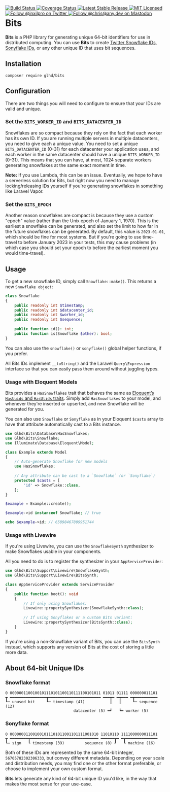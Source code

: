 <div style="float: right;">
	<a href="https://github.com/glhd/bits/actions" target="_blank">
		<img 
			src="https://github.com/glhd/bits/workflows/PHPUnit/badge.svg" 
			alt="Build Status" 
		/>
	</a>
	<a href="https://codeclimate.com/github/glhd/bits/test_coverage" target="_blank">
		<img 
			src="https://api.codeclimate.com/v1/badges/6d6485f01a3118f38a63/test_coverage" 
			alt="Coverage Status" 
		/>
	</a>
	<a href="https://packagist.org/packages/glhd/bits" target="_blank">
        <img 
            src="https://poser.pugx.org/glhd/bits/v/stable" 
            alt="Latest Stable Release" 
        />
	</a>
	<a href="./LICENSE" target="_blank">
        <img 
            src="https://poser.pugx.org/glhd/bits/license" 
            alt="MIT Licensed" 
        />
    </a>
    <a href="https://twitter.com/inxilpro" target="_blank">
        <img 
            src="https://img.shields.io/twitter/follow/inxilpro?style=social" 
            alt="Follow @inxilpro on Twitter" 
        />
    </a>
    <a href="https://any.dev/@chris" target="_blank">
        <img 
            src="https://img.shields.io/mastodon/follow/109584001693739813?domain=https%3A%2F%2Fany.dev&style=social" 
            alt="Follow @chris@any.dev on Mastodon" 
        />
    </a>
</div>

# Bits

**Bits** is a PHP library for generating unique 64-bit identifiers for use in distributed computing.
You can use **Bits** to create [Twitter Snowflake IDs](https://en.wikipedia.org/wiki/Snowflake_ID),
[Sonyflake IDs](https://github.com/sony/sonyflake), or any other unique ID that uses bit sequences.

## Installation

```shell
composer require glhd/bits
```

## Configuration

There are two things you will need to configure to ensure that your IDs are valid and unique.

### Set the `BITS_WORKER_ID` and `BITS_DATACENTER_ID`

Snowflakes are so compact because they rely on the fact that each worker has its own ID. If you are
running multiple servers in multiple datacenters, you need to give each a unique value. You need to
set a unique `BITS_DATACENTER_ID` (0-31) for each datacenter your application uses, and each worker in the
same datacenter should have a unique `BITS_WORKER_ID` (0-31). This means that you can have, at most, 1024
separate workers generating snowflakes at the same exact moment in time.

**Note:** If you use Lambda, this can be an issue. Eventually, we hope to have a serverless solution for
Bits, but right now you need to manage locking/releasing IDs yourself if you're generating snowflakes
in something like Laravel Vapor.

### Set the `BITS_EPOCH`

Another reason snowflakes are compact is because they use a custom "epoch" value (rather than the Unix 
epoch of January 1, 1970). This is the earliest a snowflake can be generated, and also set the limit to 
how far in the future snowflakes can be generated. By default, this value is `2023-01-01`, which should 
be fine for most systems. But if you're going to use time-travel to before January 2023 in your tests, 
this may cause problems (in which case you should set your epoch to before the earliest moment you 
would time-travel).

## Usage

To get a new snowflake ID, simply call `Snowflake::make()`. This returns a new
`Snowflake object`:

```php
class Snowflake
{
    public readonly int $timestamp;
    public readonly int $datacenter_id;
    public readonly int $worker_id;
    public readonly int $sequence;
    
    public function id(): int;
    public function is(Snowflake $other): bool;
}
```

You can also use the `snowflake()` or `sonyflake()` global helper functions,
if you prefer.

All Bits IDs implement `__toString()` and the Laravel `Query\Expression` interface so that you
can easily pass them around without juggling types.

### Usage with Eloquent Models

Bits provides a `HasSnowflakes` trait that behaves the same as 
[Eloquent’s `HasUuids` and `HasUlids` traits](https://laravel.com/docs/10.x/eloquent#uuid-and-ulid-keys). 
Simply add `HasSnowflakes` to your model, and whenever they're inserted or upserted, and new Snowflake
will be generated for you.

You can also use `Snowflake` or `Sonyflake` as in your Eloquent `$casts` array to have
that attribute automatically cast to a Bits instance.

```php
use Glhd\Bits\Database\HasSnowflakes;
use Glhd\Bits\Snowflake;
use Illuminate\Database\Eloquent\Model;

class Example extends Model
{
    // Auto-generate Snowflake for new models
    use HasSnowflakes;
    
    // Any attribute can be cast to a `Snowflake` (or `Sonyflake`)
    protected $casts = [
        'id' => Snowflake::class,
    ];
}

$example = Example::create();

$example->id instanceof Snowflake; // true

echo $example->id; // 65898467809951744
```

### Usage with Livewire

If you're using Livewire, you can use the `SnowflakeSynth` synthesizer to
make Snowflakes usable in your components.

All you need to do is to register the synthesizer in your `AppServiceProvider`:

```php
use Glhd\Bits\Support\Livewire\SnowflakeSynth;
use Glhd\Bits\Support\Livewire\BitsSynth;

class AppServiceProvider extends ServiceProvider
{
    public function boot(): void
    {
        // If only using Snowflakes:
        Livewire::propertySynthesizer(SnowflakeSynth::class);
        
        // If using Sonyflakes or a custom Bits variant:
        Livewire::propertySynthesizer(BitsSynth::class);
    }
}
```

If you're using a non-Snowflake variant of Bits, you can use the `BitsSynth` 
instead, which supports any version of Bits at the cost of storing a little
more data.

## About 64-bit Unique IDs

### Snowflake format

```
0 0000001100100101110101100110111100101011 01011 01111 000000011101
┳ ━━━━━━━━━━━━━━━━┳━━━━━━━━━━━━━━━━━━━━━━━ ━━━┳━ ━┳━━━ ━┳━━━━━━━━━━
┗━ unused bit     ┗━ timestamp (41)           ┃   ┃     ┗━ sequence (12)
                              datacenter (5) ━┛   ┗━ worker (5)
```

### Sonyflake format

```
0 000000011001001011101011001101111001010 11010110 1111000000011101
┳ ━━━━━━━━┳━━━━━━━━━━━━━━━━━━━━━━━━━━━━━━ ━━━━━━┳━ ━┳━━━━━━━━━━━━━━
┗━ sign   ┗ timestamp (39)         sequence (8) ┛   ┗ machine (16)
```

Both of these IDs are represented by the same 64-bit integer, `56705782302306333`,
but convey different metadata. Depending on your scale and distribution needs,
you may find one or the other format preferable, or choose to implement your own
custom format.

**Bits** lets generate any kind of 64-bit unique ID you'd like, in the way that makes
the most sense for your use-case.
